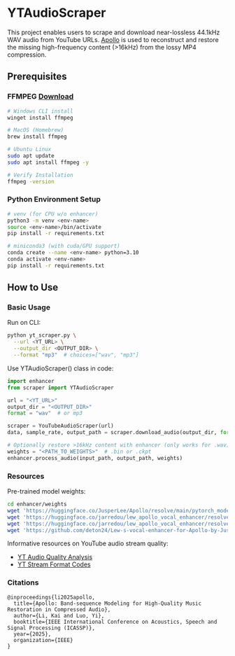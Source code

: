 # YTAudioScraper
This project enables users to scrape and download near-lossless 44.1kHz WAV audio from YouTube URLs. [Apollo](https://github.com/JusperLee/Apollo) is used to reconstruct and restore the missing high-frequency content (>16kHz) from the lossy MP4 compression.

## Prerequisites
### FFMPEG [Download](https://www.ffmpeg.org/download.html)
```bash
# Windows CLI install
winget install ffmpeg

# MacOS (Homebrew)
brew install ffmpeg

# Ubuntu Linux 
sudo apt update
sudo apt install ffmpeg -y

# Verify Installation
ffmpeg -version
```

### Python Environment Setup
```bash
# venv (for CPU w/o enhancer)
python3 -m venv <env-name>
source <env-name>/bin/activate
pip install -r requirements.txt

# miniconda3 (with cuda/GPU support)
conda create --name <env-name> python=3.10
conda activate <env-name>
pip install -r requirements.txt
```

## How to Use
### Basic Usage
Run on CLI:
```bash
python yt_scraper.py \
  --url <YT_URL> \
  --output_dir <OUTPUT_DIR> \
  --format "mp3"  # choices=["wav", "mp3"]
```

Use YTAudioScraper() class in code:
```python
import enhancer
from scraper import YTAudioScraper

url = "<YT_URL>"
output_dir = "<OUTPUT_DIR>"
format = "wav"  # or mp3

scraper = YouTubeAudioScraper(url)
data, sample_rate, output_path = scraper.download_audio(output_dir, format)
```

```python
# Optionally restore >16kHz content with enhancer (only works for .wav)
weights = "<PATH_TO_WEIGHTS>"  # .bin or .ckpt
enhancer.process_audio(input_path, output_path, weights)
```

### Resources
Pre-trained model weights:
```bash
cd enhancer/weights
wget 'https://huggingface.co/JusperLee/Apollo/resolve/main/pytorch_model.bin'
wget 'https://huggingface.co/jarredou/lew_apollo_vocal_enhancer/resolve/main/apollo_model.ckpt'
wget 'https://huggingface.co/jarredou/lew_apollo_vocal_enhancer/resolve/main/apollo_model_v2.ckpt'
wget 'https://github.com/deton24/Lew-s-vocal-enhancer-for-Apollo-by-JusperLee/releases/download/uni/apollo_model_uni.ckpt'
```
Informative resources on YouTube audio stream quality: 
- [YT Audio Quality Analysis](https://www.audiomisc.co.uk/YouTube/SpotTheDifference.html)
- [YT Stream Format Codes](https://gist.github.com/sidneys/7095afe4da4ae58694d128b1034e01e2)

### Citations
```text
@inproceedings{li2025apollo,
  title={Apollo: Band-sequence Modeling for High-Quality Music Restoration in Compressed Audio},
  author={Li, Kai and Luo, Yi},
  booktitle={IEEE International Conference on Acoustics, Speech and Signal Processing (ICASSP)},
  year={2025},
  organization={IEEE}
}
```
